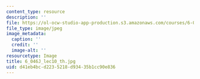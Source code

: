 ```yaml
---
content_type: resource
description: ''
file: https://ol-ocw-studio-app-production.s3.amazonaws.com/courses/6-046j-introduction-to-algorithms-sma-5503-fall-2005/d41eb4bcd2235218d93435b1cc90e836_6_046J_lec10_th.jpg
file_type: image/jpeg
image_metadata:
  caption: ''
  credit: ''
  image-alt: ''
resourcetype: Image
title: 6_046J_lec10_th.jpg
uid: d41eb4bc-d223-5218-d934-35b1cc90e836
---
```

